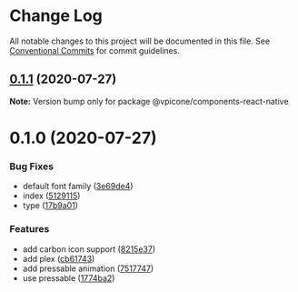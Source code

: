 # Change Log

All notable changes to this project will be documented in this file.
See [Conventional Commits](https://conventionalcommits.org) for commit guidelines.

## [0.1.1](https://github.com/vpicone/carbon-react-native/compare/@vpicone/components-react-native@0.1.0...@vpicone/components-react-native@0.1.1) (2020-07-27)

**Note:** Version bump only for package @vpicone/components-react-native





# 0.1.0 (2020-07-27)


### Bug Fixes

* default font family ([3e69de4](https://github.com/vpicone/carbon-react-native/commit/3e69de4303fb63b30db4dfa552e0c09abf73ec1d))
* index ([5129115](https://github.com/vpicone/carbon-react-native/commit/51291156bc73c8acb26d5ef1e69e993d0b76204f))
* type ([17b9a01](https://github.com/vpicone/carbon-react-native/commit/17b9a0158a74bb62a9e62271115b0709e09ce3b7))


### Features

* add carbon icon support ([8215e37](https://github.com/vpicone/carbon-react-native/commit/8215e37f133f44de54a71721c5e70b2d92e9aed5))
* add plex ([cb61743](https://github.com/vpicone/carbon-react-native/commit/cb61743fcd4f6ac2cd57c14b9714586364d28986))
* add pressable animation ([7517747](https://github.com/vpicone/carbon-react-native/commit/7517747cedab588f124fb21a5957ba5663fbe7fe))
* use pressable ([1774ba2](https://github.com/vpicone/carbon-react-native/commit/1774ba2ddd2d0690aec8f7557ac7710f0d0e77b1))
